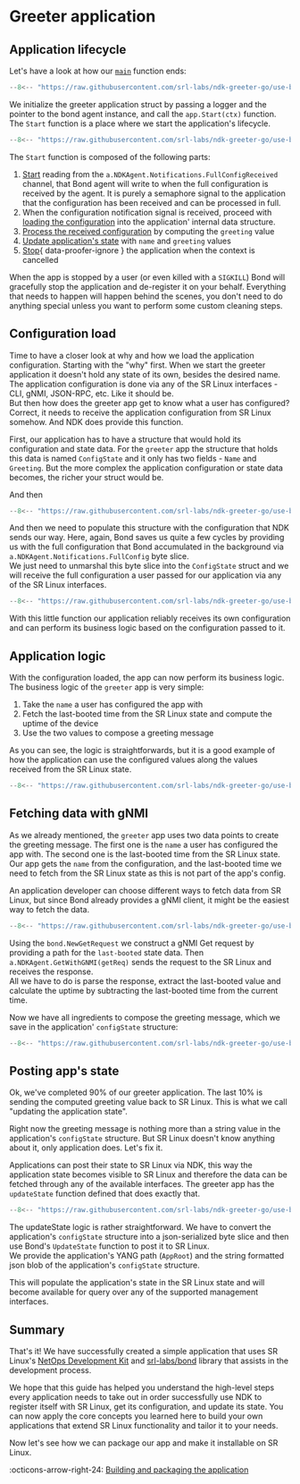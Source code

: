 # Greeter application

## Application lifecycle

Let's have a look at how our [`main`][main-go] function ends:

```{.go title="main.go"}
--8<-- "https://raw.githubusercontent.com/srl-labs/ndk-greeter-go/use-bond-agent/main.go:main-init-app"
```

We initialize the greeter application struct by passing a logger and the pointer to the bond agent instance, and call the `app.Start(ctx)` function. The `Start` function is a place where we start the application's lifecycle.

```{.go title="greeter/app.go" linenums="1"}
--8<-- "https://raw.githubusercontent.com/srl-labs/ndk-greeter-go/use-bond-agent/greeter/app.go:app-start"
```

The `Start` function is composed of the following parts:

1. [Start](#__codelineno-1-4) reading from the `a.NDKAgent.Notifications.FullConfigReceived` channel, that Bond agent will write to when the full configuration is received by the agent. It is purely a semaphore signal to the application that the configuration has been received and can be processed in full.
2. When the configuration notification signal is received, proceed with [loading the configuration](#__codelineno-1-7) into the application' internal data structure.
3. [Process the received configuration](#__codelineno-1-9) by computing the `greeting` value
4. [Update application's state](#__codelineno-1-11) with `name` and `greeting` values
5. [Stop](#__codelineno-1-13:14){ data-proofer-ignore } the application when the context is cancelled

When the app is stopped by a user (or even killed with a `SIGKILL`) Bond will gracefully stop the application and de-register it on your behalf. Everything that needs to happen will happen behind the scenes, you don't need to do anything special unless you want to perform some custom cleaning steps.

## Configuration load

Time to have a closer look at why and how we load the application configuration. Starting with the "why" first. When we start the greeter application it doesn't hold any state of its own, besides the desired name. The application configuration is done via any of the SR Linux interfaces - CLI, gNMI, JSON-RPC, etc. Like it should be.  
But then how does the greeter app get to know what a user has configured? Correct, it needs to receive the application configuration from SR Linux somehow. And NDK does provide this function.

First, our application has to have a structure that would hold its configuration and state data. For the `greeter` app the structure that holds this data is named `ConfigState` and it only has two fields - `Name` and `Greeting`. But the more complex the application configuration or state data becomes, the richer your struct would be.

And then

```{.go title="greeter/config.go"}
--8<-- "https://raw.githubusercontent.com/srl-labs/ndk-greeter-go/use-bond-agent/greeter/config.go:configstate-struct"
```

And then we need to populate this structure with the configuration that NDK sends our way. Here, again, Bond saves us quite a few cycles by providing us with the full configuration that Bond accumulated in the background via `a.NDKAgent.Notifications.FullConfig` byte slice.  
We just need to unmarshal this byte slice into the `ConfigState` struct and we will receive the full configuration a user passed for our application via any of the SR Linux interfaces.

```{.go title="greeter/config.go"}
--8<-- "https://raw.githubusercontent.com/srl-labs/ndk-greeter-go/use-bond-agent/greeter/config.go:load-greeter-cfg"
```

With this little function our application reliably receives its own configuration and can perform its business logic based on the configuration passed to it.

## Application logic

With the configuration loaded, the app can now perform its business logic. The business logic of the `greeter` app is very simple:

1. Take the `name` a user has configured the app with
2. Fetch the last-booted time from the SR Linux state and compute the uptime of the device
3. Use the two values to compose a greeting message

As you can see, the logic is straightforwards, but it is a good example of how the application can use the configured values along the values received from the SR Linux state.

```{.go title="greeter/config.go"}
--8<-- "https://raw.githubusercontent.com/srl-labs/ndk-greeter-go/use-bond-agent/greeter/config.go:process-config"
```

## Fetching data with gNMI

As we already mentioned, the `greeter` app uses two data points to create the greeting message. The first one is the `name` a user has configured the app with. The second one is the last-booted time from the SR Linux state. Our app gets the `name` from the configuration, and the last-booted time we need to fetch from the SR Linux state as this is not part of the app's config.

An application developer can choose different ways to fetch data from SR Linux, but since Bond already provides a gNMI client, it might be the easiest way to fetch the data.

```{.go title="greeter/app.go"}
--8<-- "https://raw.githubusercontent.com/srl-labs/ndk-greeter-go/use-bond-agent/greeter/app.go:get-uptime"
```

Using the `bond.NewGetRequest` we construct a gNMI Get request by providing a path for the `last-booted` state data. Then `a.NDKAgent.GetWithGNMI(getReq)` sends the request to the SR Linux and receives the response.  
All we have to do is parse the response, extract the last-booted value and calculate the uptime by subtracting the last-booted time from the current time.

Now we have all ingredients to compose the greeting message, which we save in the application' `configState` structure:

```go
--8<-- "https://raw.githubusercontent.com/srl-labs/ndk-greeter-go/use-bond-agent/greeter/config.go:greeting-msg"
```

## Posting app's state

Ok, we've completed 90% of our greeter application. The last 10% is sending the computed greeting value back to SR Linux. This is what we call "updating the application state".

Right now the greeting message is nothing more than a string value in the application's `configState` structure. But SR Linux doesn't know anything about it, only application does. Let's fix it.

Applications can post their state to SR Linux via NDK, this way the application state becomes visible to SR Linux and therefore the data can be fetched through any of the available interfaces. The greeter app has the `updateState` function defined that does exactly that.

```{.go title="greeter/state.go"}
--8<-- "https://raw.githubusercontent.com/srl-labs/ndk-greeter-go/use-bond-agent/greeter/state.go:update-state"
```

The updateState logic is rather straightforward. We have to convert the application's `configState` structure into a json-serialized byte slice and then use Bond's `UpdateState` function to post it to SR Linux.  
We provide the application's YANG path (`AppRoot`) and the string formatted json blob of the application's `configState` structure.

This will populate the application's state in the SR Linux state and will become available for query over any of the supported management interfaces.

## Summary

That's it! We have successfully created a simple application that uses SR Linux's [NetOps Development Kit](https://ndk.srlinux.dev) and [srl-labs/bond][bond-repo] library that assists in the development process.

We hope that this guide has helped you understand the high-level steps every application needs to take out in order successfully use NDK to register itself with SR Linux, get its configuration, and update its state. You can now apply the core concepts you learned here to build your own applications that extend SR Linux functionality and tailor it to your needs.

Now let's see how we can package our app and make it installable on SR Linux.

:octicons-arrow-right-24: [Building and packaging the application](../build-and-package.md)

[bond-repo]: https://github.com/srl-labs/bond
[main-go]: https://github.com/srl-labs/ndk-greeter-go/blob/use-bond-agent/main.go
